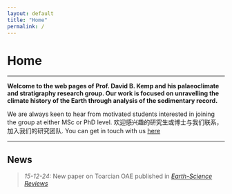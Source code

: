 ```yaml
---
layout: default
title: "Home"
permalink: /
---
```


# Home
* * *
<b>Welcome to the web pages of Prof. David B. Kemp and his palaeoclimate and stratigraphy research group. Our work is focused on unravelling the climate history of the Earth through analysis of the sedimentary record. </b>

We are always keen to hear from motivated students interested in joining the group at either MSc or PhD level. 欢迎感兴趣的研究生或博士与我们联系，加入我们的研究团队. You can get in touch with us [here](mailto:davidkemp@cug.edu.cn)
* * *

## News
> *15-12-24:* New paper on Toarcian OAE published in [*Earth-Science Reviews*](https://www.sciencedirect.com/science/article/abs/pii/S0012825224002745)


